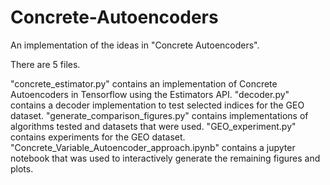 # Concrete-Autoencoders

An implementation of the ideas in "Concrete Autoencoders".

There are 5 files.

"concrete_estimator.py" contains an implementation of Concrete Autoencoders in Tensorflow using the Estimators API.
"decoder.py" contains a decoder implementation to test selected indices for the GEO dataset.
"generate_comparison_figures.py" contains implementations of algorithms tested and datasets that were used.
"GEO_experiment.py" contains experiments for the GEO dataset.
"Concrete_Variable_Autoencoder_approach.ipynb" contains a jupyter notebook that was used to interactively generate the remaining figures and plots.

